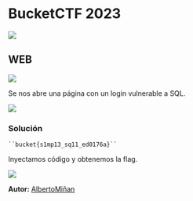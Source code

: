 # BucketCTF 2023
    
  
![](https://github.com/albertominan/WriteUps/blob/e0823ae7827c759926ee0b9c9bc524d4bf7c5b94/WEB/EBucket-2023/Capturas/portada.png)
  
## WEB

    
![](https://github.com/albertominan/WriteUps/blob/8909f0f477acc4e79ad4e9a1f0043f1b6f46560b/WEB/EBucket-2023/Capturas/tit.png)


Se nos abre una página con un login vulnerable a SQL.


![](https://github.com/albertominan/WriteUps/blob/e0823ae7827c759926ee0b9c9bc524d4bf7c5b94/WEB/EBucket-2023/Capturas/1.png)


### Solución
    
    ``bucket{s1mp13_sq11_ed0176a}``
   
  Inyectamos código y obtenemos la flag.


![](https://github.com/albertominan/WriteUps/blob/e0823ae7827c759926ee0b9c9bc524d4bf7c5b94/WEB/EBucket-2023/Capturas/2.png)



**Autor:** [AlbertoMiñan](https://github.com/albertominan)
